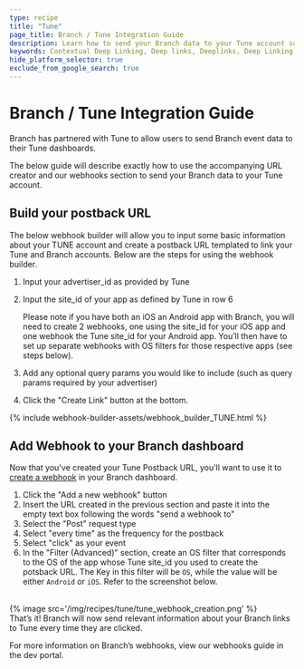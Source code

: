 ```yaml
---
type: recipe
title: "Tune"
page_title: Branch / Tune Integration Guide
description: Learn how to send your Branch data to your Tune account so you can view Branch events alongside your other acquisiion channels.
keywords: Contextual Deep Linking, Deep links, Deeplinks, Deep Linking, Deeplinking, Deferred Deep Linking, Deferred Deeplinking, Google App Indexing, Google App Invites, Apple Universal Links, Apple Spotlight Search, Facebook App Links, AppLinks, Deepviews, Deep views, Ad Measurement, third party ad measurement, ad network
hide_platform_selector: true
exclude_from_google_search: true
---
```


# Branch / Tune Integration Guide

Branch has partnered with Tune to allow users to send Branch event data to their Tune dashboards. 

The below guide will describe exactly how to use the accompanying URL creator and our webhooks section to send your Branch data to your Tune account.

## Build your postback URL ##

The below webhook builder will allow you to input some basic information about your TUNE account and create a postback URL templated to link your Tune and Branch accounts.  Below are the steps for using the webhook builder.

1. Input your advertiser_id as provided by Tune

2. Input the site_id of your app as defined by Tune in row 6

    Please note if you have both an iOS an Android app with Branch, you will need to create 2 webhooks, one using the site_id for your iOS app and one webhook the Tune site_id for your Android app.  You’ll then have to set up separate webhooks with OS filters for those respective apps (see steps below).

3. Add any optional query params you would like to include (such as query params required by your advertiser)

4. Click the "Create Link" button at the bottom.

{% include webhook-builder-assets/webhook_builder_TUNE.html %}

## Add Webhook to your Branch dashboard ##

Now that you've created your Tune Postback URL, you'll want to use it to [create a webhook](https://dashboard.branch.io/#/webhook) in your Branch dashboard. 

1. Click the "Add a new webhook" button
2. Insert the URL created in the previous section and paste it into the empty text box following the words "send a webhook to"
3. Select the "Post" request type
4. Select "every time" as the frequency for the postback
5. Select "click" as your event
6. In the "Filter (Advanced)" section, create an OS filter that corresponds to the OS of the app whose Tune site_id you used to create the potsback URL.  The Key in this filter will be `OS`, while the value will be either `Android` or `iOS`.  Refer to the screenshot below.

<br>
{% image src='/img/recipes/tune/tune_webhook_creation.png' %}
<br>
That’s it!  Branch will now send relevant information about your Branch links to Tune every time they are clicked.

For more information on Branch’s webhooks, view our webhooks guide in the dev portal.  
